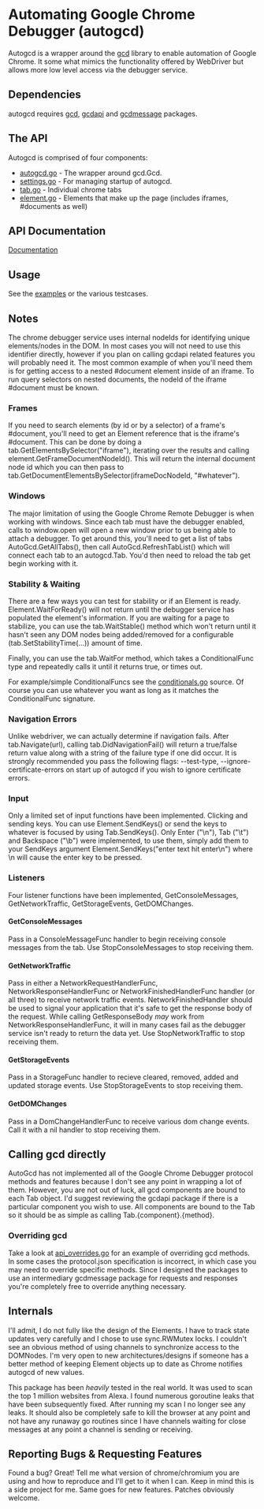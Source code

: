 # Automating Google Chrome Debugger (autogcd)
Autogcd is a wrapper around the [gcd](https://github.com/wirepair/gcd/) library to enable automation of Google Chrome. It some what mimics the functionality offered by WebDriver but allows more low level access via the debugger service. 

## Dependencies
autogcd requires [gcd](https://github.com/wirepair/gcd/), [gcdapi](https://github.com/wirepair/gcd/tree/master/gcdapi) and [gcdmessage](https://github.com/wirepair/gcd/tree/master/gcdmessage) packages. 

## The API
Autogcd is comprised of four components:
* [autogcd.go](https://github.com/wirepair/autogcd/tree/master/autogcd.go) - The wrapper around gcd.Gcd. 
* [settings.go](https://github.com/wirepair/autogcd/tree/master/settings.go) - For managing startup of autogcd.
* [tab.go](https://github.com/wirepair/autogcd/tree/master/tab.go) - Individual chrome tabs
* [element.go](https://github.com/wirepair/autogcd/tree/master/element.go) - Elements that make up the page (includes iframes, #documents as well)

## API Documentation
[Documentation](https://godoc.org/github.com/wirepair/autogcd/)

## Usage
See the [examples](https://github.com/wirepair/autogcd/tree/master/examples) or the various testcases.

## Notes
The chrome debugger service uses internal nodeIds for identifying unique elements/nodes in the DOM. In most cases you will not need to use this identifier directly, however if you plan on calling gcdapi related features you will probably need it. The most common example of when you'll need them is for getting access to a nested #document element inside of an iframe. To run query selectors on nested documents, the nodeId of the iframe #document must be known.

### Frames
If you need to search elements (by id or by a selector) of a frame's #document, you'll need to get an Element reference that is the iframe's #document. This can be done by doing a tab.GetElementsBySelector("iframe"), iterating over the results and calling element.GetFrameDocumentNodeId(). This will return the internal document node id which you can then pass to tab.GetDocumentElementsBySelector(iframeDocNodeId, "#whatever").

### Windows
The major limitation of using the Google Chrome Remote Debugger is when working with windows. Since each tab must have the debugger enabled, calls to window.open will open a new window prior to us being able to attach a debugger. To get around this, you'll need to get a list of tabs AutoGcd.GetAllTabs(), then call AutoGcd.RefreshTabList() which will connect each tab to an autogcd.Tab. You'd then need to reload the tab get begin working with it. 

### Stability & Waiting
There are a few ways you can test for stability or if an Element is ready. Element.WaitForReady() will not return until the debugger service has populated the element's information. If you are waiting for a page to stabilize, you can use the tab.WaitStable() method which won't return until it hasn't seen any DOM nodes being added/removed for a configurable (tab.SetStabilityTime(...)) amount of time. 

Finally, you can use the tab.WaitFor method, which takes a ConditionalFunc type and repeatedly calls it until it returns true, or times out.

For example/simple ConditionalFuncs see the [conditionals.go](https://github.com/wirepair/autogcd/tree/master/conditionals.go) source. Of course you can use whatever you want as long as it matches the ConditionalFunc signature.

### Navigation Errors
Unlike webdriver, we can actually determine if navigation fails. After tab.Navigate(url), calling tab.DidNavigationFail() will return a true/false return value along with a string of the failure type if one did occur. It is strongly recommended you pass the following flags: --test-type, --ignore-certificate-errors on start up of autogcd if you wish to ignore certificate errors.

### Input
Only a limited set of input functions have been implemented. Clicking and sending keys. You can use Element.SendKeys() or send the keys to whatever is focused by using Tab.SendKeys(). Only Enter ("\n"), Tab ("\t") and Backspace ("\b") were implemented, to use them, simply add them to your SendKeys argument Element.SendKeys("enter text hit enter\n") where \n will cause the enter key to be pressed. 

### Listeners
Four listener functions have been implemented, GetConsoleMessages, GetNetworkTraffic, GetStorageEvents, GetDOMChanges. 

#### GetConsoleMessages 
Pass in a ConsoleMessageFunc handler to begin receiving console messages from the tab. Use StopConsoleMessages to stop receiving them.

#### GetNetworkTraffic
Pass in either a NetworkRequestHandlerFunc, NetworkResponseHandlerFunc or NetworkFinishedHandlerFunc handler (or all three) to receive network traffic events. NetworkFinishedHandler should be used to signal your application that it's safe to get the response body of the request. While calling GetResponseBody *may* work from NetworkResponseHandlerFunc, it will in many cases fail as the debugger service isn't ready to return the data yet. Use StopNetworkTraffic to stop receiving them.

#### GetStorageEvents
Pass in a StorageFunc handler to recieve cleared, removed, added and updated storage events. Use StopStorageEvents to stop receiving them.

#### GetDOMChanges
Pass in a DomChangeHandlerFunc to receive various dom change events. Call it with a nil handler to stop receiving them.

## Calling gcd directly
AutoGcd has not implemented all of the Google Chrome Debugger protocol methods and features because I don't see any point in wrapping a lot of them. However, you are not out of luck, all gcd components are bound to each Tab object. I'd suggest reviewing the gcdapi package if there is a particular component you wish to use. All components are bound to the Tab so it should be as simple as calling Tab.{component}.{method}.

### Overriding gcd
Take a look at [api_overrides.go](https://github.com/wirepair/autogcd/tree/master/api_overrides.go) for an example of overriding gcd methods. In
some cases the protocol.json specification is incorrect, in which case you may need to override specific methods. Since I designed the packages
to use an intermediary gcdmessage package for requests and responses you're completely free to override anything necessary. 

## Internals
I'll admit, I do not fully like the design of the Elements. I have to track state updates very carefully and I chose to use sync.RWMutex locks. I couldn't see an obvious method of using channels to synchronize access to the DOMNodes. I'm very open to new architectures/designs if someone has a better method of keeping Element objects up to date as Chrome notifies autogcd of new values. 

This package has been *heavily* tested in the real world. It was used to scan the top 1 million websites from Alexa. I found numerous goroutine leaks that have been subsequently fixed. After running my scan I no longer see any leaks. It should also be completely safe to kill the browser at any point and not have any runaway go routines since I have channels waiting for close messages at any point a channel is sending or receiving. 

## Reporting Bugs & Requesting Features
Found a bug? Great! Tell me what version of chrome/chromium you are using and how to reproduce and I'll get to it when I can. Keep in mind this is a side project for me. Same goes for new features. Patches obviously welcome. 